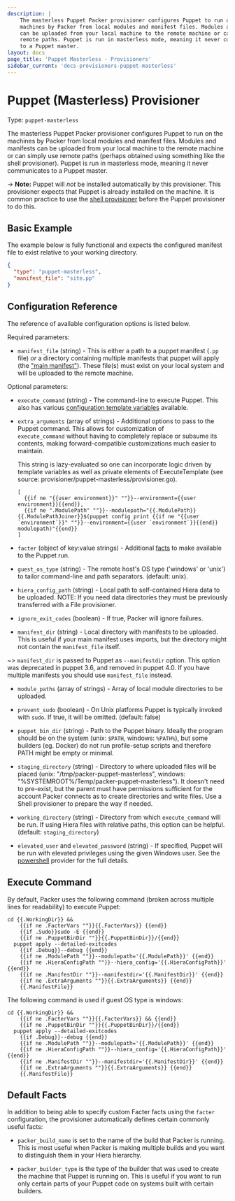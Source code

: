 ```yaml
---
description: |
    The masterless Puppet Packer provisioner configures Puppet to run on the
    machines by Packer from local modules and manifest files. Modules and manifests
    can be uploaded from your local machine to the remote machine or can simply use
    remote paths. Puppet is run in masterless mode, meaning it never communicates
    to a Puppet master.
layout: docs
page_title: 'Puppet Masterless - Provisioners'
sidebar_current: 'docs-provisioners-puppet-masterless'
---
```


# Puppet (Masterless) Provisioner

Type: `puppet-masterless`

The masterless Puppet Packer provisioner configures Puppet to run on the
machines by Packer from local modules and manifest files. Modules and manifests
can be uploaded from your local machine to the remote machine or can simply use
remote paths (perhaps obtained using something like the shell provisioner).
Puppet is run in masterless mode, meaning it never communicates to a Puppet
master.

-&gt; **Note:** Puppet will *not* be installed automatically by this
provisioner. This provisioner expects that Puppet is already installed on the
machine. It is common practice to use the [shell
provisioner](/docs/provisioners/shell.html) before the Puppet provisioner to do
this.

## Basic Example

The example below is fully functional and expects the configured manifest file
to exist relative to your working directory.

``` json
{
  "type": "puppet-masterless",
  "manifest_file": "site.pp"
}
```

## Configuration Reference

The reference of available configuration options is listed below.

Required parameters:

-   `manifest_file` (string) - This is either a path to a puppet manifest
    (`.pp` file) *or* a directory containing multiple manifests that puppet
    will apply (the ["main
    manifest"](https://docs.puppetlabs.com/puppet/latest/reference/dirs_manifest.html)).
    These file(s) must exist on your local system and will be uploaded to the
    remote machine.

Optional parameters:

-   `execute_command` (string) - The command-line to execute Puppet. This also
    has various [configuration template variables](/docs/templates/engine.html)
    available.

-   `extra_arguments` (array of strings) - Additional options to pass to the
    Puppet command. This allows for customization of  
    `execute_command` without having to completely replace or subsume its
    contents, making forward-compatible customizations much easier to maintain.

    This string is lazy-evaluated so one can incorporate logic driven by
    template variables as well as private elements of ExecuteTemplate (see
    source: provisioner/puppet-masterless/provisioner.go).

        [
          {{if ne "{{user environment}}" ""}}--environment={{user environment}}{{end}},
          {{if ne ".ModulePath" ""}}--modulepath="{{.ModulePath}}{{.ModulePathJoiner}}$(puppet config print {{if ne "{{user `environment`}}" ""}}--environment={{user `environment`}}{{end}} modulepath)"{{end}}
        ]

-   `facter` (object of key:value strings) - Additional
    [facts](https://docs.puppet.com/facter/) to make available to the Puppet run.

-   `guest_os_type` (string) - The remote host's OS type ('windows' or 'unix')
    to tailor command-line and path separators. (default: unix).

-   `hiera_config_path` (string) - Local path to self-contained Hiera data to
    be uploaded. NOTE: If you need data directories they must be previously
    transferred with a File provisioner.

-   `ignore_exit_codes` (boolean) - If true, Packer will ignore failures.

-   `manifest_dir` (string) - Local directory with manifests to be uploaded.
    This is useful if your main manifest uses imports, but the directory might
    not contain the `manifest_file` itself.

~&gt; `manifest_dir` is passed to Puppet as `--manifestdir` option. This option
was deprecated in puppet 3.6, and removed in puppet 4.0. If you have multiple
manifests you should use `manifest_file` instead.

-   `module_paths` (array of strings) - Array of local module directories to be
    uploaded.

-   `prevent_sudo` (boolean) - On Unix platforms Puppet is typically invoked
    with `sudo`. If true, it will be omitted. (default: false)

-   `puppet_bin_dir` (string) - Path to the Puppet binary. Ideally the program
    should be on the system (unix: `$PATH`, windows: `%PATH%`), but some
    builders (eg. Docker) do not run profile-setup scripts and therefore PATH
    might be empty or minimal.

-   `staging_directory` (string) - Directory to where uploaded files will be
    placed (unix: "/tmp/packer-puppet-masterless", windows:
    "%SYSTEMROOT%/Temp/packer-puppet-masterless"). It doesn't need to
    pre-exist, but the parent must have permissions sufficient for the account
    Packer connects as to create directories and write files. Use a Shell
    provisioner to prepare the way if needed.

-   `working_directory` (string) - Directory from which `execute_command` will
    be run. If using Hiera files with relative paths, this option can be
    helpful. (default: `staging_directory`)

-   `elevated_user` and `elevated_password` (string) - If specified, Puppet
    will be run with elevated privileges using the given Windows user. See the
    [powershell](/docs/provisioners/powershell.html) provider for the full
    details.

## Execute Command

By default, Packer uses the following command (broken across multiple lines for
readability) to execute Puppet:

    cd {{.WorkingDir}} &&
        {{if ne .FacterVars ""}}{{.FacterVars}} {{end}}
        {{if .Sudo}}sudo -E {{end}}
        {{if ne .PuppetBinDir ""}}{{.PuppetBinDir}}/{{end}}
      puppet apply --detailed-exitcodes
        {{if .Debug}}--debug {{end}}
        {{if ne .ModulePath ""}}--modulepath='{{.ModulePath}}' {{end}}
        {{if ne .HieraConfigPath ""}}--hiera_config='{{.HieraConfigPath}}' {{end}}
        {{if ne .ManifestDir ""}}--manifestdir='{{.ManifestDir}}' {{end}}
        {{if ne .ExtraArguments ""}}{{.ExtraArguments}} {{end}}
        {{.ManifestFile}}

The following command is used if guest OS type is windows:

    cd {{.WorkingDir}} &&
        {{if ne .FacterVars ""}}{{.FacterVars}} && {{end}}
        {{if ne .PuppetBinDir ""}}{{.PuppetBinDir}}/{{end}}
      puppet apply --detailed-exitcodes
        {{if .Debug}}--debug {{end}}
        {{if ne .ModulePath ""}}--modulepath='{{.ModulePath}}' {{end}}
        {{if ne .HieraConfigPath ""}}--hiera_config='{{.HieraConfigPath}}' {{end}}
        {{if ne .ManifestDir ""}}--manifestdir='{{.ManifestDir}}' {{end}}
        {{if ne .ExtraArguments ""}}{{.ExtraArguments}} {{end}}
        {{.ManifestFile}}

## Default Facts

In addition to being able to specify custom Facter facts using the `facter`
configuration, the provisioner automatically defines certain commonly useful
facts:

-   `packer_build_name` is set to the name of the build that Packer is running.
    This is most useful when Packer is making multiple builds and you want to
    distinguish them in your Hiera hierarchy.

-   `packer_builder_type` is the type of the builder that was used to create
    the machine that Puppet is running on. This is useful if you want to run
    only certain parts of your Puppet code on systems built with certain
    builders.
